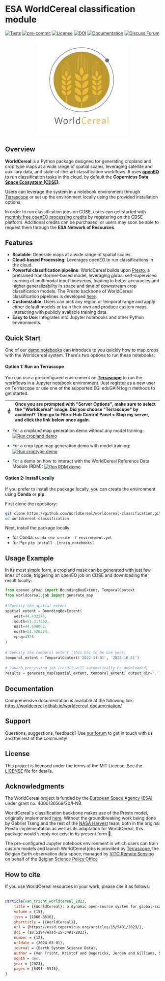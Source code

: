 # ESA WorldCereal classification module <!-- omit in toc -->
[![Tests](https://github.com/WorldCereal/worldcereal-classification/actions/workflows/ci.yaml/badge.svg)](https://github.com/WorldCereal/worldcereal-classification/actions/workflows/ci.yaml) [![pre-commit](https://img.shields.io/badge/pre--commit-enabled-brightgreen?logo=pre-commit)](https://github.com/pre-commit/pre-commit) [![License](https://img.shields.io/badge/license-MIT-blue.svg)](https://opensource.org/licenses/MIT) [![DOI](https://img.shields.io/badge/DOI-10.5194/essd--15--5491--2023-blue)](https://doi.org/10.5194/essd-15-5491-2023) [![Documentation](https://img.shields.io/badge/docs-WorldCereal%20Documentation-blue)](https://worldcereal.github.io/worldcereal-documentation/) [![Discuss Forum](https://img.shields.io/badge/discuss-forum-ED1965?logo=discourse&logoColor=white)](https://forum.esa-worldcereal.org/)


<p align="center">
  <a href="https://esa-worldcereal.org/en" target="_blank">
    <img src="assets/worldcereal_logo.jpg" alt="logo" width="300"/>
  </a>
</p>

## Overview

**WorldCereal** is a Python package designed for generating cropland and crop type maps at a wide range of spatial scales, leveraging satellite and auxiliary data, and state-of-the-art classification workflows. It uses [**openEO**](https://openeo.org/) to run classification tasks in the cloud, by default the [**Copernicus Data Space Ecosystem (CDSE)**](https://dataspace.copernicus.eu/). 

Users can leverage the system in a notebook environment through [Terrascope](https://terrascope.be/en) or set up the environment locally using the provided installation options.

In order to run classification jobs on CDSE, users can get started with [monthly free openEO processing credits](https://documentation.dataspace.copernicus.eu/Quotas.html) by registering on the CDSE platform. Additional credits can be purchased, or users may soon be able to request them through the **ESA Network of Resources**.

## Features

- **Scalable**: Generate maps at a wide range of spatial scales.
- **Cloud-based Processing**: Leverages openEO to run classifications in the cloud.
- **Powerful classification pipeline**: WorldCereal builds upon [Presto](https://arxiv.org/abs/2304.14065), a pretrained transformer-based model, leveraging global self-supervised learning of multimodal input timeseries, leading to better accuracies and higher generalizability in space and time of downstream crop classification models. The Presto backbone of WorldCereal classification pipelines is developed [here](https://github.com/WorldCereal/presto-worldcereal).
- **Customizable**: Users can pick any region or temporal range and apply either default models or train their own and produce custom maps, interacting with publicly available training data.
- **Easy to Use**: Integrates into Jupyter notebooks and other Python environments.

## Quick Start

One of our [demo notebooks](notebooks) can introduce to you quickly how to map crops with the Worldcereal system. There's two options to run these notebooks:

#### Option 1: Run on Terrascope

You can use a preconfigured environment on [**Terrascope**](https://terrascope.be/en) to run the workflows in a Jupyter notebook environment. Just register as a new user on Terrascope or use one of the supported EGI eduGAIN login methods to get started.

| :point_up:    | Once you are prompted with "Server Options", make sure to select the "Worldcereal" image. Did you choose "Terrascope" by accident? Then go to File > Hub Control Panel > Stop my server, and click the link below once again.  |
|---------------|:------------------------|

- For a cropland map generation demo without any model training: <a href="https://notebooks.terrascope.be/hub/user-redirect/git-pull?repo=https%3A%2F%2Fgithub.com%2FWorldCereal%2Fworldcereal-classification&urlpath=lab%2Ftree%2Fworldcereal-classification%2Fnotebooks%2Fworldcereal_default_cropland.ipynb&branch=main"><img src="https://img.shields.io/badge/run%20cropland%20demo-Terrascope-brightgreen" alt="Run cropland demo" valign="middle"></a>

- For a crop type map generation demo with model training: <a href="https://notebooks.terrascope.be/hub/user-redirect/git-pull?repo=https%3A%2F%2Fgithub.com%2FWorldCereal%2Fworldcereal-classification&urlpath=lab%2Ftree%2Fworldcereal-classification%2Fnotebooks%2Fworldcereal_custom_croptype.ipynb&branch=main"><img src="https://img.shields.io/badge/run%20croptype%20demo-Terrascope-brightgreen" alt="Run croptype demo" valign="middle"></a>

- For a demo on how to interact with the WorldCereal Reference Data Module (RDM): <a href="https://notebooks.terrascope.be/hub/user-redirect/git-pull?repo=https%3A%2F%2Fgithub.com%2FWorldCereal%2Fworldcereal-classification&urlpath=lab%2Ftree%2Fworldcereal-classification%2Fnotebooks%2Fworldcereal_RDM_demo.ipynb&branch=main"><img src="https://img.shields.io/badge/run%20RDM%20demo-Terrascope-brightgreen" alt="Run RDM demo" valign="middle"></a>

#### Option 2: Install Locally

If you prefer to install the package locally, you can create the environment using **Conda** or **pip**.

First clone the repository:
```bash
git clone https://github.com/WorldCereal/worldcereal-classification.git
cd worldcereal-classification
```
Next, install the package locally:
- for Conda: `conda env create -f environment.yml`
- for Pip: `pip install .[train,notebooks]`

## Usage Example
In its most simple form, a cropland mask can be generated with just few lines of code, triggering an openEO job on CDSE and downloading the result locally:

```python
from openeo_gfmap import BoundingBoxExtent, TemporalContext
from worldcereal.job import generate_map

# Specify the spatial extent
spatial_extent = BoundingBoxExtent(
    west=44.432274,
    south=51.317362,
    east=44.698802,
    north=51.428224,
    epsg=4326
)

# Specify the temporal extent (this has to be one year)
temporal_extent = TemporalContext('2022-11-01', '2023-10-31')

# Launch processing job (result will automatically be downloaded)
results = generate_map(spatial_extent, temporal_extent, output_dir='.')
```

## Documentation

Comprehensive documentation is available at the following link: https://worldcereal.github.io/worldcereal-documentation/

## Support
Questions, suggestions, feedback? Use [our forum](https://forum.esa-worldcereal.org/) to get in touch with us and the rest of the community!

## License

This project is licensed under the terms of the MIT License. See the [LICENSE](LICENSE) file for details.

## Acknowledgments

The WorldCereal project is funded by the [European Space Agency (ESA)](https://www.esa.int/) under grant no. 4000130569/20/I-NB.

WorldCereal's classification backbone makes use of the Presto model, originally implemented [here](https://github.com/nasaharvest/presto/). Without the groundbreaking work being done by Gabriel Tseng and the rest of the [NASA Harvest](https://www.nasaharvest.org/) team, both in the original Presto implementation as well as its adaptation for WorldCereal, this package would simply not exist in its present form 🙏.

The pre-configured Jupyter notebook environment in which users can train custom models and launch WorldCereal jobs is provided by [Terrascope](https://terrascope.be/en), the Belgian Earth observation data space, managed by [VITO Remote Sensing](https://remotesensing.vito.be/) on behalf of the [Belgian Science Policy Office](https://www.belspo.be/belspo/index_en.stm)

## How to cite

If you use WorldCereal resources in your work, please cite it as follows:

```bibtex

@article{van_tricht_worldcereal_2023,
	title = {{WorldCereal}: a dynamic open-source system for global-scale, seasonal, and reproducible crop and irrigation mapping},
	volume = {15},
	issn = {1866-3516},
	shorttitle = {{WorldCereal}},
	url = {https://essd.copernicus.org/articles/15/5491/2023/},
	doi = {10.5194/essd-15-5491-2023},
	number = {12},
	urldate = {2024-03-01},
	journal = {Earth System Science Data},
	author = {Van Tricht, Kristof and Degerickx, Jeroen and Gilliams, Sven and Zanaga, Daniele and Battude, Marjorie and Grosu, Alex and Brombacher, Joost and Lesiv, Myroslava and Bayas, Juan Carlos Laso and Karanam, Santosh and Fritz, Steffen and Becker-Reshef, Inbal and Franch, Belén and Mollà-Bononad, Bertran and Boogaard, Hendrik and Pratihast, Arun Kumar and Koetz, Benjamin and Szantoi, Zoltan},
	month = dec,
	year = {2023},
	pages = {5491--5515},
}
```
